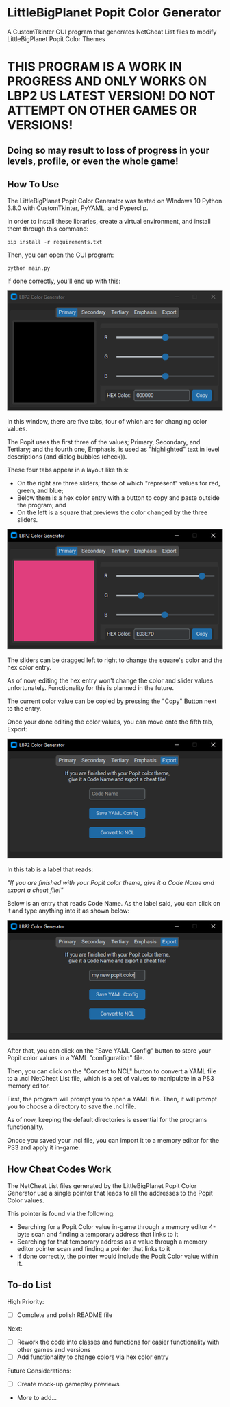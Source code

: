 # LittleBigPlanet Popit Color Generator
A CustomTkinter GUI program that generates NetCheat List files to modify LittleBigPlanet Popit Color Themes

# THIS PROGRAM IS A WORK IN PROGRESS AND ONLY WORKS ON LBP2 US LATEST VERSION! DO NOT ATTEMPT ON OTHER GAMES OR VERSIONS!
## Doing so may result to loss of progress in your levels, profile, or even the whole game!

## How To Use
The LittleBigPlanet Popit Color Generator was tested on WIndows 10 Python 3.8.0 with CustomTkinter, PyYAML, and Pyperclip. 

In order to install these libraries, create a virtual environment, and install them through this command:
```
pip install -r requirements.txt
```
Then, you can open the GUI program:
```
python main.py
```
If done correctly, you'll end up with this:

![First look of the LBP Popit Color Generator GUI](./.readme_pictures/main_firstlook.png)

In this window, there are five tabs, four of which are for changing color values. 

The Popit uses the first three of the values; Primary, Secondary, and Tertiary; and the fourth one, Emphasis, is used as "highlighted" text in level descriptions (and dialog bubbles (check)).

These four tabs appear in a layout like this:
- On the right are three sliders; those of which "represent" values for red, green, and blue;
- Below them is a hex color entry with a button to copy and paste outside the program; and
- On the left is a square that previews the color changed by the three sliders.

![Editing the Primary Color in the LBP Popit Color Generator GUI](./.readme_pictures/main_changecolor.png)

The sliders can be dragged left to right to change the square's color and the hex color entry. 

As of now, editing the hex entry won't change the color and slider values unfortunately. Functionality for this is planned in the future.

The current color value can be copied by pressing the "Copy" Button next to the entry.

Once your done editing the color values, you can move onto the fifth tab, Export:

![Export Tab in the LBP Popit Color Generator GUI](./.readme_pictures/main_export.png)

In this tab is a label that reads:

*"If you are finished with your Popit color theme, give it a Code Name and export a cheat file!"*

Below is an entry that reads Code Name. As the label said, you can click on it and type anything into it as shown below:

![Entering a Code Name in the Export Tab of the LittleBigPlanet Color Generator GUI](./.readme_pictures/main_exportcodename.png)

After that, you can click on the "Save YAML Config" button to store your Popit color values in a YAML "configuration" file.

Then, you can click on the "Concert to NCL" button to convert a YAML file to a .ncl NetCheat List file, which is a set of values to manipulate in a PS3 memory editor.

First, the program will prompt you to open a YAML file. Then, it will prompt you to choose a directory to save the .ncl file. 

As of now, keeping the default directories is essential for the programs functionality.

Oncce you saved your .ncl file, you can import it to a memory editor for the PS3 and apply it in-game.

## How Cheat Codes Work

The NetCheat List files generated by the LittleBigPlanet Popit Color Generator use a single pointer that leads to all the addresses to the Popit Color values. 

This pointer is found via the following:
- Searching for a Popit Color value in-game through a memory editor 4-byte scan and finding a temporary address that links to it
- Searching for that temporary address as a value through a memory editor pointer scan and finding a pointer that links to it
- If done correctly, the pointer would include the Popit Color value within it.

## To-do List
High Priority:
- [ ] Complete and polish README file

Next:
- [ ] Rework the code into classes and functions for easier functionality with other games and versions
- [ ] Add functionality to change colors via hex color entry

Future Considerations:
- [ ] Create mock-up gameplay previews
- More to add...
